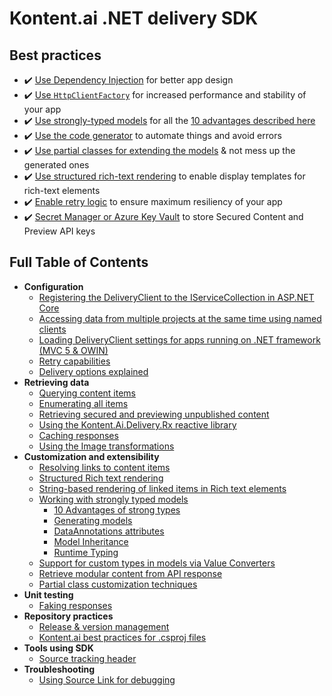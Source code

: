# Kontent.ai .NET delivery SDK

## Best practices

- ✔️ [Use Dependency Injection](./configuration/dependency-injection.md#standard-usage.md) for better app design
- ✔️ [Use `HttpClientFactory`](./configuration/dependency-injection.md#httpclientfactory) for increased performance and stability of your app
- ✔️ [Use strongly-typed models](./customization-and-extensibility/strongly-typed-models.md) for all the [10 advantages described here](./customization-and-extensibility/stronly-types-explained/10-advantages.md)
- ✔️ [Use the code generator](https://github.com/kontent-ai/model-generator-net) to automate things and avoid errors
- ✔️ [Use partial classes for extending the models](./customization-and-extensibility/customization-techniques.md) & not mess up the generated ones
- ✔️ [Use structured rich-text rendering](./customization-and-extensibility/rich-text/structured-rich-text-rendering.md) to enable display templates for rich-text elements
- ✔️ [Enable retry logic](./configuration/retry-policy.md) to ensure maximum resiliency of your app
- ✔️ [Secret Manager or Azure Key Vault](./retrieving-data/secure-and-preview-api.md) to store Secured Content and Preview API keys

## Full Table of Contents

- **Configuration**
  - [Registering the DeliveryClient to the IServiceCollection in ASP.NET Core](./configuration/dependency-injection.md)
  - [Accessing data from multiple projects at the same time using named clients](./configuration/multiple-delivery-clients.md)
  - [Loading DeliveryClient settings for apps running on .NET framework (MVC 5 & OWIN)](./configuration/legacy-settings-loading-for-apps-running-on-dotnet-framework.md)
  - [Retry capabilities](./configuration/retry-policy.md)
  - [Delivery options explained](./configuration/delivery-options.md)
- **Retrieving data**
  - [Querying content items](./retrieving-data/querying-content.md)
  - [Enumerating all items](./retrieving-data/items-feed.md)
  - [Retrieving secured and previewing unpublished content](./retrieving-data/secure-and-preview-api.md.md)
  - [Using the Kontent.Ai.Delivery.Rx reactive library](./retrieving-data/reactive-library.md)
  - [Caching responses](./retrieving-data/caching.md)
  - [Using the Image transformations](./retrieving-data/image-transformation.md)
- **Customization and extensibility**
  - [Resolving links to content items](./customization-and-extensibility/rich-text/resolving-item-links.md)
  - [Structured Rich text rendering](./customization-and-extensibility/rich-text/structured-rich-text-rendering.md)
  - [String-based rendering of linked items in Rich text elements](./customization-and-extensibility/rich-text/string-based-linked-items-rendering.md)
  - [Working with strongly typed models](./customization-and-extensibility/strongly-typed-models.md)
    - [10 Advantages of strong types](./customization-and-extensibility/strongly-types/10-Advantages.md)
    - [Generating models](./customization-and-extensibility/strongly-types-explained/code-generator.md)
    - [DataAnnotations attributes](./customization-and-extensibility/strongly-types-explained/dataannotation-attributes.md)
    - [Model Inheritance](./customization-and-extensibility/strongly-types-explained/model-inheritance.md)
    - [Runtime Typing](./customization-and-extensibility/strongly-types-explained/runtime-typing.md)
  - [Support for custom types in models via Value Converters](./customization-and-extensibility/value-converters.md)
  - [Retrieve modular content from API response](./customization-and-extensibility/modular-content-in-response.md)
  - [Partial class customization techniques](./customization-and-extensibility/customization-techniques.md)
- **Unit testing**
  - [Faking responses](./testing/faking.md)
- **Repository practices**
  - [Release & version management](https://github.com/kontent-ai/kontent-ai.github.io/blob/main/docs/articles/Release-%26-version-management-of-.NET-projects.md)
  - [Kontent.ai best practices for .csproj files](https://github.com/kontent-ai/kontent-ai.github.io/blob/main/docs/articles/Kontent.ai-best-practices-for-.csproj-files.md)
- **Tools using SDK**
  - [Source tracking header](./testing/tracking.md)
- **Troubleshooting**
  - [Using Source Link for debugging](./troubleshooting/source-link.md)
